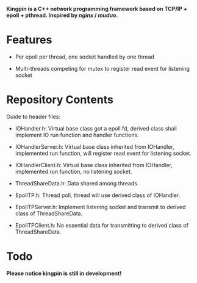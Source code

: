 **Kingpin is a C++ network programming framework based on TCP/IP + epoll + pthread. Inspired by *nginx* / *muduo*.**

# Features

* Per epoll per thread, one socket handled by one thread

* Multi-threads competing for mutex to register read event for listening socket

# Repository Contents

Guide to header files:

* IOHandler.h: Virtual base class got a epoll fd, derived class shall implement IO run function and handler functions.

* IOHandlerServer.h: Virtual base class inherited from IOHandler, implemented run function, will register read event for listening socket.

* IOHandlerClient.h: Virtual base class inherited from IOHandler, implemented run function, no listening socket.

* ThreadShareData.h: Data shared among threads.

* EpollTP.h: Thread poll, thread will use derived class of IOHandler.

* EpollTPServer.h: Implement listening socket and transmit to derived class of ThreadShareData.

* EpollTPClient.h: No essential data for transmitting to derived class of ThreadShareData.

# Todo

**Please notice kingpin is still in development!**
